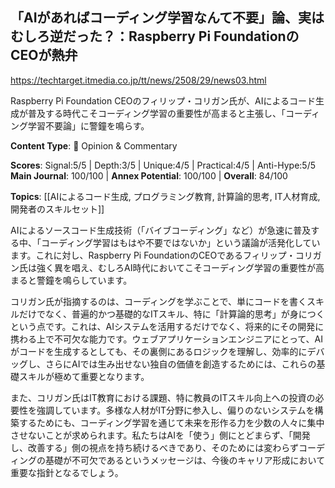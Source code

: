 ## 「AIがあればコーディング学習なんて不要」論、実はむしろ逆だった？：Raspberry Pi FoundationのCEOが熱弁

https://techtarget.itmedia.co.jp/tt/news/2508/29/news03.html

Raspberry Pi Foundation CEOのフィリップ・コリガン氏が、AIによるコード生成が普及する時代こそコーディング学習の重要性が高まると主張し、「コーディング学習不要論」に警鐘を鳴らす。

**Content Type**: 💭 Opinion & Commentary

**Scores**: Signal:5/5 | Depth:3/5 | Unique:4/5 | Practical:4/5 | Anti-Hype:5/5
**Main Journal**: 100/100 | **Annex Potential**: 100/100 | **Overall**: 84/100

**Topics**: [[AIによるコード生成, プログラミング教育, 計算論的思考, IT人材育成, 開発者のスキルセット]]

AIによるソースコード生成技術（「バイブコーディング」など）が急速に普及する中、「コーディング学習はもはや不要ではないか」という議論が活発化しています。これに対し、Raspberry Pi FoundationのCEOであるフィリップ・コリガン氏は強く異を唱え、むしろAI時代においてこそコーディング学習の重要性が高まると警鐘を鳴らしています。

コリガン氏が指摘するのは、コーディングを学ぶことで、単にコードを書くスキルだけでなく、普遍的かつ基礎的なITスキル、特に「計算論的思考」が身につくという点です。これは、AIシステムを活用するだけでなく、将来的にその開発に携わる上で不可欠な能力です。ウェブアプリケーションエンジニアにとって、AIがコードを生成するとしても、その裏側にあるロジックを理解し、効率的にデバッグし、さらにAIでは生み出せない独自の価値を創造するためには、これらの基礎スキルが極めて重要となります。

また、コリガン氏はIT教育における課題、特に教員のITスキル向上への投資の必要性を強調しています。多様な人材がIT分野に参入し、偏りのないシステムを構築するためにも、コーディング学習を通じて未来を形作る力を少数の人々に集中させないことが求められます。私たちはAIを「使う」側にとどまらず、「開発し、改善する」側の視点を持ち続けるべきであり、そのためには変わらずコーディングの基礎が不可欠であるというメッセージは、今後のキャリア形成において重要な指針となるでしょう。